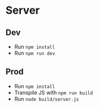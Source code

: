 # Server

## Dev

* Run `npm install`
* Run `npm run dev`

## Prod

* Run `npm install`
* Transpile JS with `npm run build`
* Run `node build/server.js`
